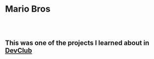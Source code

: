 <h1>Mario Bros</h1>
<br>
<br>
<h2>This was one of the projects I learned about in <a href="https://rodolfomori.com.br/devclub-n1/">DevClub</a></h2>
